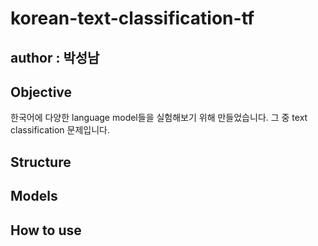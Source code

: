 # korean-text-classification-tf
author : 박성남
---
## Objective
한국어에 다양한 language model들을 실험해보기 위해 만들었습니다. 그 중 text classification 문제입니다.

## Structure

## Models

## How to use
